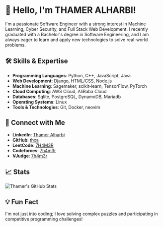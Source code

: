 <!--
**thxa/thxa** is a ✨ _special_ ✨ repository because its `README.md` (this file) appears on your GitHub profile.

Here are some ideas to get you started:

- 🔭 I’m currently working on ...
- 🌱 I’m currently learning ...
- 👯 I’m looking to collaborate on ...
- 🤔 I’m looking for help with ...
- 💬 Ask me about ...
- 📫 How to reach me: ...
- 😄 Pronouns: ...
- ⚡ Fun fact: ...
-->

# 👋 Hello, I'm THAMER ALHARBI!

I'm a passionate Software Engineer with a strong interest in Machine Learning, Cyber Security, and Full Stack Web Development. I recently graduated with a Bachelor's degree in Software Engineering, and I am always eager to learn and apply new technologies to solve real-world problems.

## 🛠️ Skills & Expertise
- **Programming Languages**: Python, C++, JavaScript, Java
- **Web Development**: Django, HTML/CSS, Node.js
- **Machine Learning**: Sagemaker, scikit-learn, TensorFlow, PyTorch 
- **Cloud Computing**: AWS Cloud, AliBaba Cloud
- **Databases**: Sqlite, PostgreSQL, DynamoDB, Mariadb
- **Operating Systems**: Linux
- **Tools & Technologies**: Git, Docker, neovim

## 👥 Connect with Me
- **LinkedIn**: [Thamer Alharbi](https://www.linkedin.com/in/thamer-al-harbi-a60a65167/?profileId=ACoAACfYdagBIlnlClZ-hl1yK6slhoX2ykJgOjE)
- **GitHub**: [thxa](https://github.com/thxa)
- **LeetCode**: [7H4M3R](https://leetcode.com/u/7H4M3R/)
- **Codeforces**: [7h4m3r](https://codeforces.com/profile/7h4m3r)
- **VJudge**: [7h4m3r](https://vjudge.net/user/7h4m3r)

## 📈 Stats
![Thamer's GitHub Stats](https://github-readme-stats.vercel.app/api?username=thxa&show_icons=true&theme=radical)

## 💡 Fun Fact
I'm not just into coding; I love solving complex puzzles and participating in competitive programming challenges!
<!--
## 🚀 Projects & Contributions

## 🏆 Achievements
-->
